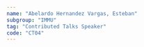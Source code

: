 ```yaml
---
name: "Abelardo Hernandez Vargas, Esteban"
subgroup: "IMMU"
tag: "Contributed Talks Speaker"
code: "CT04"
---
```

